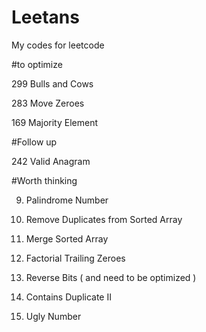 # Leetans
My codes for leetcode

#to optimize

299 Bulls and Cows

283 Move Zeroes

169 Majority Element

#Follow up

242 Valid Anagram

#Worth thinking

9. Palindrome Number

26. Remove Duplicates from Sorted Array

88. Merge Sorted Array

172. Factorial Trailing Zeroes

190. Reverse Bits ( and need to be optimized )

219. Contains Duplicate II

263. Ugly Number